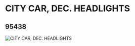 # CITY CAR, DEC. HEADLIGHTS
## 95438
![CITY CAR, DEC. HEADLIGHTS](https://lc-www-live-s.legocdn.com/media/bricks/5/2/4620606.jpg)
